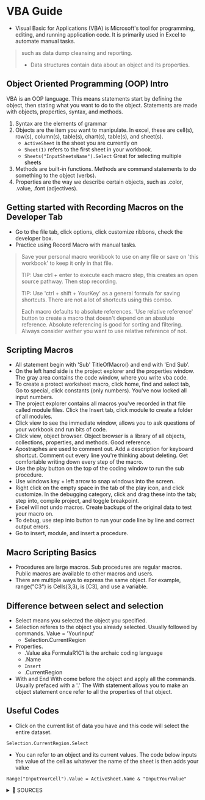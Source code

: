# VBA Guide
- Visual Basic for Applications (VBA) is Microsoft's tool for programming, editing, and running application code. It is primarily used in Excel to automate manual tasks.
> such as data dump cleansing and reporting.
>
> - Data structures contain data about an object and its properties.

## Object Oriented Programming (OOP) Intro
VBA is an OOP language. This means statements start by defining the object, then stating what you want to do to the object. Statements are made with objects, properties, syntax, and methods.
1. Syntax are the elements of grammar 
1. Objects are the item you want to manipulate. In excel, these are cell(s), row(s), column(s), table(s), chart(s), table(s), and sheet(s).
   - `ActiveSheet` is the sheet you are currently on
   - `Sheet(1)` refers to the first sheet in your workbook.
   - `Sheets("InputSheetsName").Select` Great for selecting multiple sheets
1. Methods are built-in functions. Methods are command statements to do something to the object (verbs). 
1. Properties are the way we describe certain objects, such as .color, .value, .font (adjectives).

 

## Getting started with Recording Macros on the Developer Tab
- Go to the file tab, click options, click customize ribbons, check the developer box. 
- Practice using Record Macro with manual tasks.
> Save your personal macro workbook to use on any file or save on 'this workbook' to keep it only in that file.
> 
> TIP: Use ctrl + enter to execute each macro step, this creates an open source pathway. Then stop recording.
> 
> TIP: Use 'ctrl + shift + YourKey' as a general formula for saving shortcuts. There are not a lot of shortcuts using this combo.
> 
> Each macro defaults to absolute references. 'Use relative reference' button to create a macro that doesn't depend on an absolute reference. Absolute referencing is good for sorting and filtering. Always consider wether you want to use relative reference of not.



## Scripting Macros
- All statement begin with 'Sub' TitleOfMacro() and end with 'End Sub'.
- On the left hand side is the project explorer and the properties window. The gray area contains the code window, where you write vba code.
- To create a protect worksheet macro, click home, find and select tab, Go to special, click constants (only numbers). You've now locked all input numbers.
- The project explorer contains all macros you've recorded in that file called module files. Click the Insert tab, click module to create a folder of all modules.
- Click view to see the immediate window, allows you to ask questions of your workbook and run bits of code.
- Click view, object browser. Object browser is a library of all objects, collections, properties, and methods. Good reference.
- Apostraphes are used to comment out. Add a description for keyboard shortcut. Comment out every line you're thinking about deleting. Get comfortable writing down every step of the macro.
- Use the play button on the top of the coding window to run the sub procedure.
- Use windows key + left arrow to snap windows into the screen.
- Right click on the empty space in the tab of the play icon, and click customize. In the debugging category, click and drag these into the tab; step into, compile project, and toggle breakpoint.
- Excel will not undo macros. Create backups of the original data to test your macro on. 
- To debug, use step into button to run your code line by line and correct output errors. 
- Go to insert, module, and insert a procedure.



## Macro Scripting Basics
- Procedures are large macros. Sub procedures are regular macros. Public macros are available to other macros and users. 
- There are multiple ways to express the same object. For example, range("C3") is Cells(3,3), is [C3], and use a variable.



## Difference between select and selection
- Select means you selected the object you specified.
- Selection referes to the object you already selected. Usually followed by commands. Value = 'YourInput'
  - Selection.CurrentRegion
- Properties.
  - .Value aka FormulaR1C1 is the archaic coding language
  - .Name
  - `Insert`
  - .CurrentRegion
 - With and End With come before the object and apply all the commands. Usually prefaced with a '.' The With statement allows you to make an object statement once refer to all the properties of that object.



## Useful Codes
- Click on the current list of data you have and this code will select the entire dataset.
```
Selection.CurrentRegion.Select
```
- You can refer to an object and its current values. The code below inputs the value of the cell as whatever the name of the sheet is then adds your value
```
Range("InputYourCell").Value = ActiveSheet.Name & "InputYourValue"
```


<details>
 <summary>🛑 SOURCES</summary>

---  
- VBA Beginner Tutorial - https://www.youtube.com/watch?v=G05TrN7nt6k&list=PLoyECfvEFOjYYy54Wa9E83xycKilVMoHp
- 

<ins>Testing</ins> -- To underline text

---

<details>
